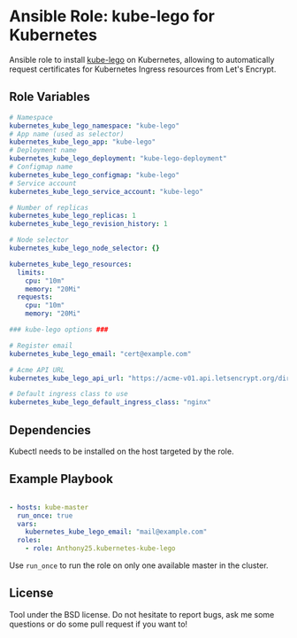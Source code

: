 Ansible Role: kube-lego for Kubernetes
======================================

Ansible role to install [kube-lego](https://github.com/jetstack/kube-lego) on
Kubernetes, allowing to automatically request certificates for Kubernetes
Ingress resources from Let's Encrypt.

Role Variables
--------------

```yaml
# Namespace
kubernetes_kube_lego_namespace: "kube-lego"
# App name (used as selector)
kubernetes_kube_lego_app: "kube-lego"
# Deployment name
kubernetes_kube_lego_deployment: "kube-lego-deployment"
# Configmap name
kubernetes_kube_lego_configmap: "kube-lego"
# Service account
kubernetes_kube_lego_service_account: "kube-lego"

# Number of replicas
kubernetes_kube_lego_replicas: 1
kubernetes_kube_lego_revision_history: 1

# Node selector
kubernetes_kube_lego_node_selector: {}

kubernetes_kube_lego_resources:
  limits:
    cpu: "10m"
    memory: "20Mi"
  requests:
    cpu: "10m"
    memory: "20Mi"

### kube-lego options ###

# Register email
kubernetes_kube_lego_email: "cert@example.com"

# Acme API URL
kubernetes_kube_lego_api_url: "https://acme-v01.api.letsencrypt.org/directory"

# Default ingress class to use
kubernetes_kube_lego_default_ingress_class: "nginx"
```

Dependencies
------------

Kubectl needs to be installed on the host targeted by the role.


Example Playbook
----------------

```yaml

- hosts: kube-master
  run_once: true
  vars:
    kubernetes_kube_lego_email: "mail@example.com"
  roles:
    - role: Anthony25.kubernetes-kube-lego
```

Use `run_once` to run the role on only one available master in the cluster.

License
-------

Tool under the BSD license. Do not hesitate to report bugs, ask me some
questions or do some pull request if you want to!
